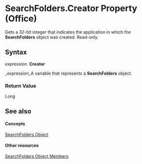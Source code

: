 
# SearchFolders.Creator Property (Office)

Gets a 32-bit integer that indicates the application in which the  **SearchFolders** object was created. Read-only.


## Syntax

 _expression_. **Creator**

 _expression_A variable that represents a  **SearchFolders** object.


### Return Value

Long


## See also


#### Concepts


 [SearchFolders Object](5958cafc-880e-ee9f-b2f5-be463bfe5232.md)
#### Other resources


 [SearchFolders Object Members](9d383fde-dffb-8008-eb5a-757694975d20.md)
